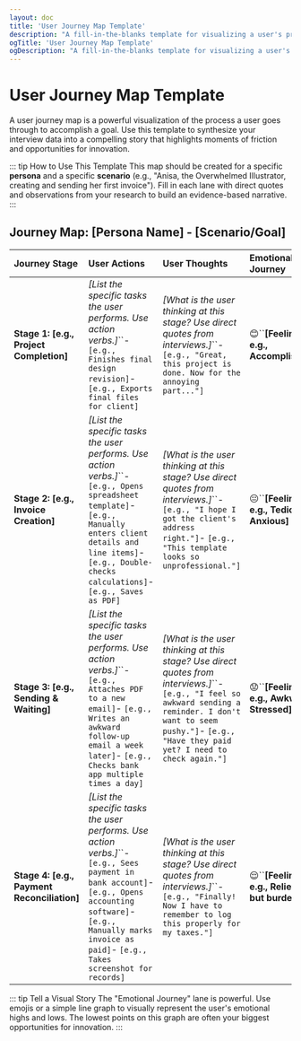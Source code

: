 ```yaml
---
layout: doc
title: 'User Journey Map Template'
description: "A fill-in-the-blanks template for visualizing a user's process. Map user actions, thoughts, and emotions to uncover key pain points and opportunities for improvement."
ogTitle: 'User Journey Map Template'
ogDescription: "A fill-in-the-blanks template for visualizing a user's process. Map user actions, thoughts, and emotions to uncover key pain points and opportunities for improvement."
---
```

# User Journey Map Template

A user journey map is a powerful visualization of the process a user goes through to accomplish a goal. Use this template to synthesize your interview data into a compelling story that highlights moments of friction and opportunities for innovation.

::: tip How to Use This Template
This map should be created for a specific **persona** and a specific **scenario** (e.g., "Anisa, the Overwhelmed Illustrator, creating and sending her first invoice"). Fill in each lane with direct quotes and observations from your research to build an evidence-based narrative.
:::

## Journey Map: [Persona Name] - [Scenario/Goal]

| Journey Stage                                     | User Actions                                                                                                                                                                                                                                | User Thoughts                                                                                                                                                                                                                  | Emotional Journey                                     | Pain Points & Opportunities                                                                                                                                                                                                   |
| :------------------------------------------------ | :------------------------------------------------------------------------------------------------------------------------------------------------------------------------------------------------------------------------------------------ | :----------------------------------------------------------------------------------------------------------------------------------------------------------------------------------------------------------------------------- | :---------------------------------------------------- | :---------------------------------------------------------------------------------------------------------------------------------------------------------------------------------------------------------------------------- |
| **Stage 1: [e.g., Project Completion]**     | *[List the specific tasks the user performs. Use action verbs.]*``- `[e.g., Finishes final design revision]`- `[e.g., Exports final files for client]`                                                                                | *[What is the user thinking at this stage? Use direct quotes from interviews.]*``- `[e.g., "Great, this project is done. Now for the annoying part..."]`                                                                   | 😊``**[Feeling: e.g., Accomplished]**           | **Pain Point:** `[e.g., The transition from creative work to administrative work is jarring.]```**Opportunity:** `[e.g., How can we make the invoicing process feel like a natural extension of project completion?]` |
| **Stage 2: [e.g., Invoice Creation]**       | *[List the specific tasks the user performs. Use action verbs.]*``- `[e.g., Opens spreadsheet template]`- `[e.g., Manually enters client details and line items]`- `[e.g., Double-checks calculations]`- `[e.g., Saves as PDF]`   | *[What is the user thinking at this stage? Use direct quotes from interviews.]*``- `[e.g., "I hope I got the client's address right."]`- `[e.g., "This template looks so unprofessional."]`                              | 😐``**[Feeling: e.g., Tedious, Anxious]**       | **Pain Point:** `[e.g., Manual data entry is time-consuming and error-prone.]```**Opportunity:** `[e.g., Create automated, professional invoice templates that pull client data automatically.]`                      |
| **Stage 3: [e.g., Sending & Waiting]**      | *[List the specific tasks the user performs. Use action verbs.]*``- `[e.g., Attaches PDF to a new email]`- `[e.g., Writes an awkward follow-up email a week later]`- `[e.g., Checks bank app multiple times a day]`                 | *[What is the user thinking at this stage? Use direct quotes from interviews.]*``- `[e.g., "I feel so awkward sending a reminder. I don't want to seem pushy."]`- `[e.g., "Have they paid yet? I need to check again."]` | 😟``**[Feeling: e.g., Awkward, Stressed]**      | **Pain Point:** `[e.g., Lack of visibility into payment status creates anxiety and requires manual follow-up.]```**Opportunity:** `[e.g., Provide automated payment reminders and real-time status tracking.]`        |
| **Stage 4: [e.g., Payment Reconciliation]** | *[List the specific tasks the user performs. Use action verbs.]*``- `[e.g., Sees payment in bank account]`- `[e.g., Opens accounting software]`- `[e.g., Manually marks invoice as paid]`- `[e.g., Takes screenshot for records]` | *[What is the user thinking at this stage? Use direct quotes from interviews.]*``- `[e.g., "Finally! Now I have to remember to log this properly for my taxes."]`                                                          | 😌``**[Feeling: e.g., Relieved, but burdened]** | **Pain Point:** `[e.g., Reconciling payments is another manual, multi-step process.]```**Opportunity:** `[e.g., Automatically match incoming payments to invoices and categorize them for tax purposes.]`             |

::: tip Tell a Visual Story
The "Emotional Journey" lane is powerful. Use emojis or a simple line graph to visually represent the user's emotional highs and lows. The lowest points on this graph are often your biggest opportunities for innovation.
:::
